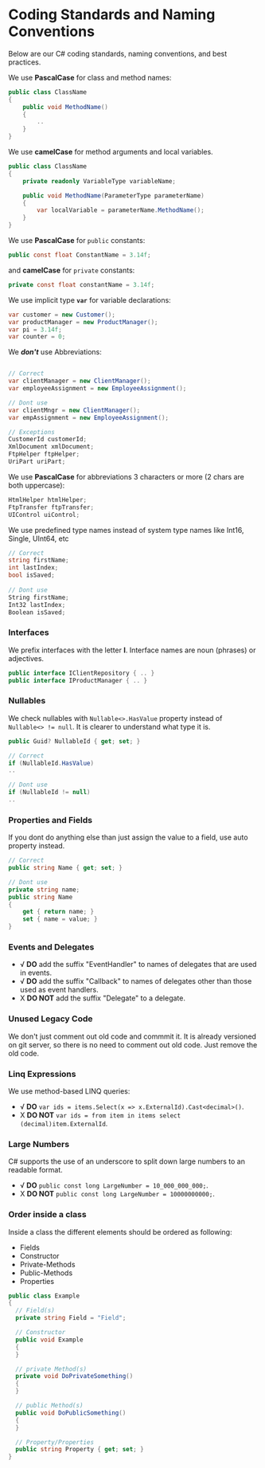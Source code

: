 # Coding Standards and Naming Conventions

Below are our C# coding standards, naming conventions, and best practices.

We use **PascalCase** for class and method names:

```csharp
public class ClassName
{
    public void MethodName()
    {
        ..
    }    
}
```
We use **camelCase** for method arguments and local variables.

```csharp
public class ClassName
{
    private readonly VariableType variableName;

    public void MethodName(ParameterType parameterName)
    {
        var localVariable = parameterName.MethodName();                
    }
}
```


We use **PascalCase** for `public` constants:
```csharp
public const float ConstantName = 3.14f;
```

and **camelCase** for `private` constants:
```csharp
private const float constantName = 3.14f;
```

We use implicit type **`var`** for variable declarations:
```csharp
var customer = new Customer();
var productManager = new ProductManager();
var pi = 3.14f;
var counter = 0;
```

We ***don't*** use Abbreviations:
```csharp

// Correct
var clientManager = new ClientManager();
var employeeAssignment = new EmployeeAssignment();

// Dont use
var clientMngr = new ClientManager();
var empAssignment = new EmployeeAssignment();

// Exceptions
CustomerId customerId;
XmlDocument xmlDocument;
FtpHelper ftpHelper;
UriPart uriPart;
```

We use **PascalCase** for abbreviations 3 characters or more (2 chars are both uppercase):
```csharp
HtmlHelper htmlHelper;
FtpTransfer ftpTransfer;
UIControl uiControl;
```

We use predefined type names instead of system type names like Int16, Single, UInt64, etc
```csharp
// Correct
string firstName;
int lastIndex;
bool isSaved;
 
// Dont use
String firstName;
Int32 lastIndex;
Boolean isSaved;
```
### Interfaces
We prefix interfaces with the letter **I**. Interface names are noun (phrases) or adjectives.
```csharp
public interface IClientRepository { .. }
public interface IProductManager { .. }
```
### Nullables
We check nullables with `Nullable<>.HasValue` property instead of `Nullable<> != null`. It is clearer to understand what type it is.
```csharp
public Guid? NullableId { get; set; }

// Correct
if (NullableId.HasValue)
..

// Dont use
if (NullableId != null)
..
```
### Properties and Fields
If you dont do anything else than just assign the value to a field, use auto property instead.

```csharp
// Correct
public string Name { get; set; }

// Dont use
private string name;
public string Name 
{
	get { return name; }
	set { name = value; }
}
```
### Events and Delegates

- √ **DO** add the suffix "EventHandler" to names of delegates that are used in events.
- √ **DO** add the suffix "Callback" to names of delegates other than those used as event handlers. 
- X **DO NOT** add the suffix "Delegate" to a delegate.

### Unused Legacy Code
We don't just comment out old code and commmit it. It is already versioned on git server, so there is no need to comment out old code.
Just remove the old code.

### Linq Expressions
We use method-based LINQ queries:

- √ **DO** `var ids = items.Select(x => x.ExternalId).Cast<decimal>()`.
- X **DO NOT** `var ids = from item in items select (decimal)item.ExternalId`.


### Large Numbers
C# supports the use of an underscore to split down large numbers to an readable format.

- √ **DO** `public const long LargeNumber = 10_000_000_000;`.
- X **DO NOT** `public const long LargeNumber = 10000000000;`.

### Order inside a class
Inside a class the different elements should be ordered as following:
- Fields
- Constructor
- Private-Methods
- Public-Methods
- Properties

```csharp
public class Example
{
  // Field(s)
  private string Field = "Field";

  // Constructor
  public void Example
  {
  }

  // private Method(s)
  private void DoPrivateSomething()
  {
  }

  // public Method(s)
  public void DoPublicSomething()
  {
  }

  // Property/Properties
  public string Property { get; set; }
}
```